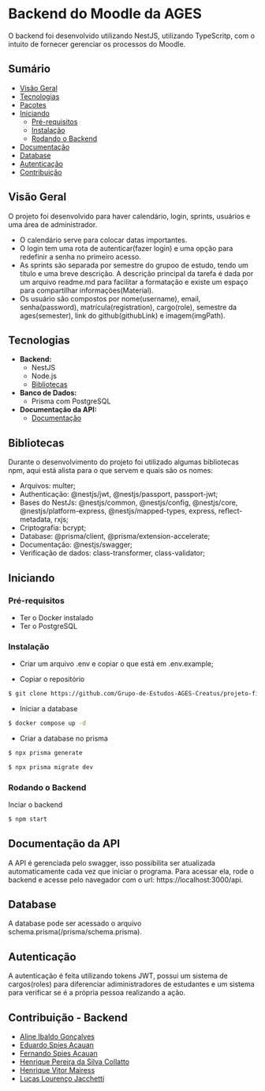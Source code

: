 # Backend do Moodle da AGES

O backend foi desenvolvido utilizando NestJS, utilizando TypeScritp, com o intuito de fornecer gerenciar os processos do Moodle.

## Sumário

- [Visão Geral](#visão-geral)
- [Tecnologias](#tecnologias)
- [Pacotes](#pacotes)
- [Iniciando](#começando)
  - [Pré-requisitos](#pré-requisitos)
  - [Instalação](#instalação)
  - [Rodando o Backend](#rodando-o-backend)
- [Documentação](documentação)
- [Database](#database)
- [Autenticação](#autenticação)
- [Contribuição](#contribuição---backend)
## Visão Geral
O projeto foi desenvolvido para haver calendário, login, sprints, usuários e uma área de administrador.

- O calendário serve para colocar datas importantes.
- O login tem uma rota de autenticar(fazer login) e uma opção para redefinir a senha no primeiro acesso.
- As sprints são separada por semestre do grupoo de estudo, tendo um título e uma breve descrição. A descrição principal da tarefa é dada por um arquivo readme.md para facilitar a formatação e existe um espaço para compartilhar informações(Material).
- Os usuário são compostos por nome(username), email, senha(password), matrícula(registration), cargo(role), semestre da ages(semester), link do github(githubLink) e imagem(imgPath).


## Tecnologias

- **Backend:**
    - NestJS
    - Node.js
    - [Bibliotecas](bibliotecas)
- **Banco de Dados:**
    - Prisma com PostgreSQL
- **Documentação da API:**
    - [Documentação](#documentação)
## Bibliotecas

Durante o desenvolvimento do projeto foi utilizado algumas bibliotecas npm, aqui está alista para o que servem e quais são os nomes:
- Arquivos: multer;
- Authenticação: @nestjs/jwt, @nestjs/passport, passport-jwt;
- Bases do NestJs: @nestjs/common, @nestjs/config, @nestjs/core, @nestjs/platform-express, @nestjs/mapped-types, express, reflect-metadata, rxjs;
- Criptografia: bcrypt;
- Database: @prisma/client, @prisma/extension-accelerate;
- Documentação: @nestjs/swagger;
- Verificação de dados: class-transformer, class-validator;
## Iniciando

### Pré-requisitos
- Ter o Docker instalado
- Ter o PostgreSQL

### Instalação
- Criar um arquivo .env e copiar o que está em .env.example;

- Copiar o repositório
```bash
$ git clone https://github.com/Grupo-de-Estudos-AGES-Creatus/projeto-final-backend.git
```
- Iniciar a database
``` bash
$ docker compose up -d
```

- Criar a database no prisma
``` bash
$ npx prisma generate

$ npx prisma migrate dev
```

### Rodando o Backend
Inciar o backend
```bash
$ npm start
```


## Documentação da API

A API é gerenciada pelo swagger, isso possibilita ser atualizada automaticamente cada vez que iniciar o programa. Para acessar ela, rode o backend e acesse pelo navegador com o url: https://localhost:3000/api.




## Database

A database pode ser acessado o arquivo schema.prisma(/prisma/schema.prisma).
## Autenticação

A autenticação é feita utilizando tokens JWT, possui um sistema de cargos(roles) para diferenciar adiministradores de estudantes e um sistema para verificar se é a própria pessoa realizando a ação.
## Contribuição - Backend

- [Aline Ibaldo Gonçalves](https://github.com/alineibaldo)
- [Eduardo Spies Acauan](https://github.com/eduardoacauan)
- [Fernando Spies Acauan](https://github.com/fernandoacauan)
- [Henrique Pereira da Silva Collatto](https://github.com/HenriqueCollatto)
- [Henrique Vitor Mairess](https://github.com/henriquemairesse)
- [Lucas Lourenço Jacchetti](https://github.com/Lucas-Jacchetti)